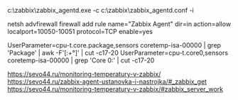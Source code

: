c:\zabbix\zabbix_agentd.exe -c c:\zabbix\zabbix_agentd.conf -i

netsh advfirewall firewall add rule name="Zabbix Agent" dir=in action=allow localport=10050-10051 protocol=TCP enable=yes

UserParameter=cpu-t.core.package,sensors coretemp-isa-00000 | grep 'Package' | awk -F'[:+°]' | cut -c17-20
UserParameter=cpu-t.core0,sensors coretemp-isa-00000 | grep 'Core 0:' | cut -c17-20

https://sevo44.ru/monitoring-temperatury-v-zabbix/
https://sevo44.ru/zabbix-agent-ustanovka-i-nastrojka/#_zabbix_get
https://sevo44.ru/monitoring-temperatury-v-zabbix/#zabbix_server_work
